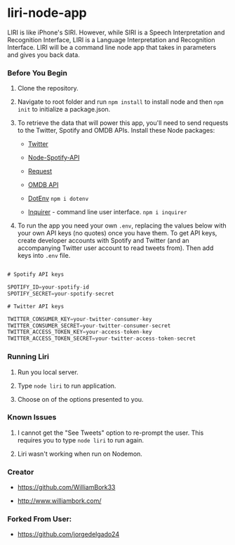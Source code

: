 # liri-node-app

LIRI is like iPhone's SIRI. However, while SIRI is a Speech Interpretation and Recognition Interface, LIRI is a Language Interpretation and Recognition Interface. LIRI will be a command line node app that takes in parameters and gives you back data.


### Before You Begin

1. Clone the repository.

2. Navigate to root folder and run `npm install` to install node and then `npm init` to initialize a package.json.

3. To retrieve the data that will power this app, you'll need to send requests to the Twitter, Spotify and OMDB APIs. Install these Node packages:

    * [Twitter](https://www.npmjs.com/package/twitter)
   
    * [Node-Spotify-API](https://www.npmjs.com/package/node-spotify-api)
   
    * [Request](https://www.npmjs.com/package/request)

    * [OMDB API](http://www.omdbapi.com)

    * [DotEnv](https://www.npmjs.com/package/dotenv) `npm i dotenv`

    * [Inquirer](https://www.npmjs.com/package/inquirer) - command line user interface. `npm i inquirer`


4. To run the app you need your own `.env`, replacing the values below with your own API keys (no quotes) once you have them. To get API keys, create developer accounts with Spotify and Twitter (and an accompanying Twitter user account to read tweets from). Then add keys into `.env` file.

```js

# Spotify API keys

SPOTIFY_ID=your-spotify-id
SPOTIFY_SECRET=your-spotify-secret

# Twitter API keys

TWITTER_CONSUMER_KEY=your-twitter-consumer-key
TWITTER_CONSUMER_SECRET=your-twitter-consumer-secret
TWITTER_ACCESS_TOKEN_KEY=your-access-token-key
TWITTER_ACCESS_TOKEN_SECRET=your-twitter-access-token-secret

```


### Running Liri

1. Run you local server.

2. Type `node liri` to run application.

3. Choose on of the options presented to you.


### Known Issues

1. I cannot get the "See Tweets" option to re-prompt the user. This requires you to type `node liri` to run again.

2. Liri wasn't working when run on Nodemon.


### Creator

* https://github.com/WilliamBork33

* http://www.williambork.com/


### Forked From User:
* https://github.com/jorgedelgado24